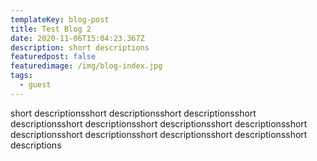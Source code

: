 ```yaml
---
templateKey: blog-post
title: Test Blog 2
date: 2020-11-06T15:04:23.367Z
description: short descriptions
featuredpost: false
featuredimage: /img/blog-index.jpg
tags:
  - guest
---
```

short descriptionsshort descriptionsshort descriptionsshort descriptionsshort descriptionsshort descriptionsshort descriptionsshort descriptionsshort descriptionsshort descriptionsshort descriptionsshort descriptions
